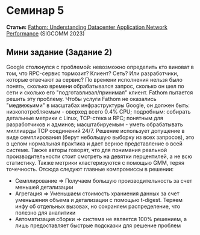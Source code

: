 # Семинар 5

**Статья:** [Fathom: Understanding Datacenter Application Network Performance](https://dl.acm.org/doi/pdf/10.1145/3603269.3604815) (SIGCOMM 2023)

## Мини задание (Задание 2)

Google столкнулся с проблемой: невозможно определить кто виноват в том, что RPC-сервис тормозит? Клиент? Сеть? Или разработчики, которые отвечают за сервис? По времени исполнения нельзя было понять, сколько времени обрабатывался запрос, сколько он шел по сети и сколько его "подготавливал/принимал" клиент. Fathom пытается решить эту проблему. Чтобы услуги Fathom не оказались "медвежьими" в масштабах инфраструктуры Google, он должен быть: низкопотребляемым - оверхед всего 0.4% CPU; подробным: собирать детальные метрики с Linux, TCP-стека и RPC; понятным для разработчиков и админов; масштабируемым - уметь обрабатывать миллиарды TCP соединений 24/7.
Решение использует допущение в виде семплирования (берут небольшую выборку из всех запросов), это в целом нормальная практика и дает верное представление о всей системе. Также авторы говорят, что для понимания реальной производительности стоит смотреть на девятки перцентилей, а не всю статистику. Также метрики кластеризуются с помощью GMM, теряя точечность. Отсюда следуют главные компромиссы в решении:
- Семплирование => Получаем большую производительность за счет меньшей детализации
- Агрегация => Уменьшаем стоимость храниения данных за счет уменьшения объема и детализации с помощью t-digest. Теряем инфу об отдельных вызовах, но сохраняем распределение, что полезно для аналитики
- Автоматизация сборки => система не является 100% решением, а лишь предоставляет быстрые подсказки для решение проблем